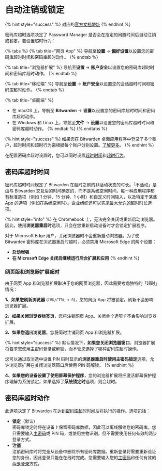 # 自动注销或锁定

{% hint style="success" %}
对应的[官方文档地址](https://bitwarden.com/help/article/vault-timeout/)
{% endhint %}

密码库超时选项决定了 Password Manager 是否会在指定的闲置时间后自动注销或锁定。要设置超时行为：

{% tabs %}
{% tab title="网页 App" %}
导航至**设置** → **偏好设置**以设置您的密码库超时时间和密码库超时动作。
{% endtab %}

{% tab title="浏览器扩展" %}
导航至**设置** → **账户安全**以设置您的密码库超时时间和密码库超时动作。
{% endtab %}

{% tab title="移动端" %}
导航至**设置** → **账户安全**以设置您的会话超时时间和密码库超时动作。
{% endtab %}

{% tab title="桌面端" %}
* 在 macOS 上，导航至 **Bitwarden** → **设置**以设置您的密码库超时时间和密码库超时动作。
* 在 Windows 和 Linux 上，导航至**文件** → **设置**以设置您的密码库超时时间和密码库超时动作。
{% endtab %}
{% endtabs %}

{% hint style="success" %}
如果您在 Bitwarden 桌面应用程序中登录了多个账户，超时时间和超时行为需根据每个账户分别设置。[了解更多](more-log-in-options/account-switching.md)。
{% endhint %}

在配置密码库超时设置时，您可以同时设置[超时时间](vault-timeout-options.md#vault-timeout)和[超时行为](vault-timeout-options.md#vault-timeout-action)。

## 密码库超时时间 <a href="#vault-timeout" id="vault-timeout"></a>

密码库超时时间规定了 Bitwarden 在超时之前的非活动状态的时长。「不活动」是由与 Bitwarden 交互后的时间确定的，而不是系统空闲时间。每一种应用程序都有标准选项（例如 1 分钟、15 分钟、1 小时）和自定义时间输入，以及特定于某些 App 的选项（例如在系统空闲时）。企业组织还可以实施[最大允许的超时时长](../../organizations/enterprise-policies.md#vault-timeout)选项。

{% hint style="info" %}
在 Chromebook 上，无法完全关闭或重新启动浏览器。因此，使用**浏览器重启时**选项，只会在您重新启动设备时才会锁定扩展程序。

对于 Microsoft Edge 用户，关闭浏览器时不会重新启动浏览器。为了使 Bitwarden 密码库在浏览器重启时超时，必须禁用 Microsoft Edge 的两个设置：

* **启动增强**
* **在 Microsoft Edge 关闭后继续运行后台扩展和应用**
{% endhint %}

### 网页版和浏览器扩展超时 <a href="#web-and-browser-extension-timeouts" id="web-and-browser-extension-timeouts"></a>

由于网页 App 和浏览器扩展取决于您的网页浏览器，因此需要考虑独特的「超时」情况：

**1、如果您刷新浏览器** (`CMD/CTRL + R`)，您的网页 App 将被锁定。刷新不会影响浏览器扩展。

**2、如果关闭浏览器标签页**，您将注销网页 App。关闭单个选项卡不会影响浏览器扩展。

**3、如果您退出浏览器**，您将同时注销网页 App 和浏览器扩展。

{% hint style="success" %}
默认情况下，**如果您关闭浏览器窗口**，浏览器扩展将要求您使用主密码登录或解锁，而不管您选择了哪种密码库超时操作。

您可以通过取消选中设置 PIN 码时显示的**浏览器重启时使用主密码锁定**选项，允许浏览器扩展在关闭浏览器窗口后使用 PIN 码解锁。
{% endhint %}

**4、如果您的设备设置了使用屏幕保护程序**，您的浏览器扩展将把激活屏幕保护程序理解为系统锁定，如果选择了**系统锁定时**选项，则会超时。

## 密码库超时动作 <a href="#vault-timeout-action" id="vault-timeout-action"></a>

此选项决定了 Bitwarden 在达到[密码库超时](vault-timeout-options.md#vault-timeout)[时间](vault-timeout-options.md#vault-timeout)后将执行的操作。选项包括：

* **锁定**（默认）\
  密码库锁定时将在设备上保留密码库数据，因此可以离线解锁您的密码库。您只需要输入[主密码](your-master-password.md)或 PIN 码，或使用生物识别，但不需要使用任何有效的两步登录方式。
* **注销**\
  注销密码库时将完全从设备中删除所有密码库数据。重新登录将需要重新验证您的身份，因此登录只能在在线时完成。您需要输入您的[主密码](your-master-password.md)和任何有效的[两步登录](../two-step-login/setup-guides/two-step-login-methods.md)方式。

